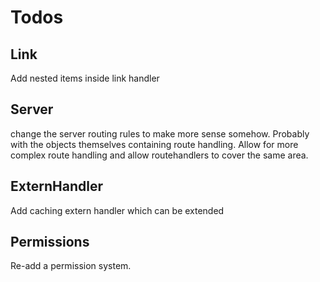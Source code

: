 # Todos

## Link

Add nested items inside link handler

## Server

change the server routing rules to make more sense somehow.  Probably with the objects themselves containing route handling.  Allow for more complex route handling and allow routehandlers to cover the same area.

## ExternHandler

Add caching extern handler which can be extended

## Permissions

Re-add a permission system.